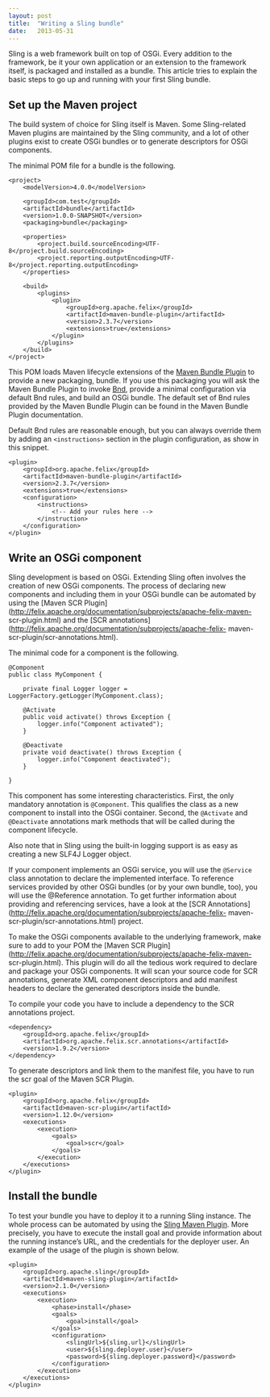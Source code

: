 ```yaml
---
layout: post
title:  "Writing a Sling bundle"
date:   2013-05-31
---
```


Sling is a web framework built on top of OSGi. Every addition to the framework,
be it your own application or an extension to the framework itself, is packaged
and installed as a bundle. This article tries to explain the basic steps to go
up and running with your first Sling bundle.

## Set up the Maven project

The build system of choice for Sling itself is Maven. Some Sling-related Maven
plugins are maintained by the Sling community, and a lot of other plugins exist
to create OSGi bundles or to generate descriptors for OSGi components.

The minimal POM file for a bundle is the following.

```
<project>
    <modelVersion>4.0.0</modelVersion>
     
    <groupId>com.test</groupId>
    <artifactId>bundle</artifactId>
    <version>1.0.0-SNAPSHOT</version>
    <packaging>bundle</packaging>
 
    <properties>
        <project.build.sourceEncoding>UTF-8</project.build.sourceEncoding>
        <project.reporting.outputEncoding>UTF-8</project.reporting.outputEncoding>
    </properties>
 
    <build>
        <plugins>
            <plugin>
                <groupId>org.apache.felix</groupId>
                <artifactId>maven-bundle-plugin</artifactId>
                <version>2.3.7</version>
                <extensions>true</extensions>
            </plugin>
        </plugins>
    </build>
</project>
```

This POM loads Maven lifecycle extensions of the [Maven Bundle
Plugin](http://felix.apache.org/site/apache-felix-maven-bundle-plugin-bnd.html)
to provide a new packaging, bundle. If you use this packaging you will ask the
Maven Bundle Plugin to invoke [Bnd](http://www.aqute.biz/Bnd/Bnd), provide a
minimal configuration via default Bnd rules, and build an OSGi bundle. The
default set of Bnd rules provided by the Maven Bundle Plugin can be found in the
Maven Bundle Plugin documentation.

Default Bnd rules are reasonable enough, but you can always override them by
adding an `<instructions>` section in the plugin configuration, as show in this
snippet.

```
<plugin>
    <groupId>org.apache.felix</groupId>
    <artifactId>maven-bundle-plugin</artifactId>
    <version>2.3.7</version>
    <extensions>true</extensions>
    <configuration>
        <instructions>
            <!-- Add your rules here -->
        </instruction>
    </configuration>
</plugin>
```

## Write an OSGi component

Sling development is based on OSGi. Extending Sling often involves the creation
of new OSGi components. The process of declaring new components and including
them in your OSGi bundle can be automated by using the [Maven SCR
Plugin](http://felix.apache.org/documentation/subprojects/apache-felix-maven-
scr-plugin.html) and the [SCR
annotations](http://felix.apache.org/documentation/subprojects/apache-felix-
maven-scr-plugin/scr-annotations.html).

The minimal code for a component is the following.

```
@Component
public class MyComponent {
 
    private final Logger logger = LoggerFactory.getLogger(MyComponent.class);
 
    @Activate
    public void activate() throws Exception {
        logger.info("Component activated");
    }
 
    @Deactivate
    private void deactivate() throws Exception {
        logger.info("Component deactivated");
    }
 
}
```

This component has some interesting characteristics. First, the only mandatory
annotation is `@Component`. This qualifies the class as a new component to
install into the OSGi container. Second, the `@Activate` and `@Deactivate`
annotations mark methods that will be called during the component lifecycle.

Also note that in Sling using the built-in logging support is as easy as
creating a new SLF4J Logger object.

If your component implements an OSGi service, you will use the `@Service` class
annotation to declare the implemented interface. To reference services provided
by other OSGi bundles (or by your own bundle, too), you will use the @Reference
annotation. To get further information about providing and referencing services,
have a look at the [SCR
Annotations](http://felix.apache.org/documentation/subprojects/apache-felix-
maven-scr-plugin/scr-annotations.html) project.

To make the OSGi components available to the underlying framework, make sure to
add to your POM the [Maven SCR
Plugin](http://felix.apache.org/documentation/subprojects/apache-felix-maven-
scr-plugin.html). This plugin will do all the tedious work required to declare
and package your OSGi components. It will scan your source code for SCR
annotations, generate XML component descriptors and add manifest headers to
declare the generated descriptors inside the bundle.

To compile your code you have to include a dependency to the SCR annotations
project.

```
<dependency>
    <groupId>org.apache.felix</groupId>
    <artifactId>org.apache.felix.scr.annotations</artifactId>
    <version>1.9.2</version>
</dependency>
```

To generate descriptors and link them to the manifest file, you have to run the
scr goal of the Maven SCR Plugin.

```
<plugin>
    <groupId>org.apache.felix</groupId> 
    <artifactId>maven-scr-plugin</artifactId>
    <version>1.12.0</version>
    <executions>
        <execution>
            <goals>
                <goal>scr</goal>
            </goals>
        </execution>
    </executions>
</plugin>
```

## Install the bundle

To test your bundle you have to deploy it to a running Sling instance. The whole
process can be automated by using the [Sling Maven
Plugin](http://sling.apache.org/site/sling.html). More precisely, you have to
execute the install goal and provide information about the running instance’s
URL, and the credentials for the deployer user. An example of the usage of the
plugin is shown below.

```
<plugin>
    <groupId>org.apache.sling</groupId>
    <artifactId>maven-sling-plugin</artifactId>
    <version>2.1.0</version>
    <executions>
        <execution>
            <phase>install</phase>
            <goals>
                <goal>install</goal>
            </goals>
            <configuration>
                <slingUrl>${sling.url}</slingUrl>
                <user>${sling.deployer.user}</user>
                <password>${sling.deployer.password}</password>
            </configuration>
        </execution>
    </executions>
</plugin>
```
